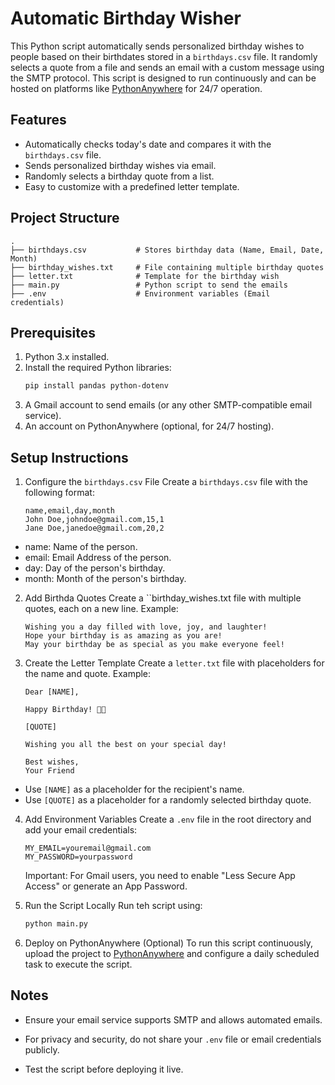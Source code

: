 # Automatic Birthday Wisher

This Python script automatically sends personalized birthday wishes to people based on their birthdates stored in a `birthdays.csv` file. It randomly selects a quote from a file and sends an email with a custom message using the SMTP protocol. This script is designed to run continuously and can be hosted on platforms like [PythonAnywhere](https://www.pythonanywhere.com/) for 24/7 operation.

## Features
- Automatically checks today's date and compares it with the `birthdays.csv` file.
- Sends personalized birthday wishes via email.
- Randomly selects a birthday quote from a list.
- Easy to customize with a predefined letter template.

## Project Structure

```plaintext
.
├── birthdays.csv           # Stores birthday data (Name, Email, Date, Month)
├── birthday_wishes.txt     # File containing multiple birthday quotes
├── letter.txt              # Template for the birthday wish
├── main.py                 # Python script to send the emails
├── .env                    # Environment variables (Email credentials)

```

## Prerequisites

1. Python 3.x installed.
2. Install the required Python libraries:
   ```bash
   pip install pandas python-dotenv
   ```
3. A Gmail account to send emails (or any other SMTP-compatible email service).
4. An account on PythonAnywhere (optional, for 24/7 hosting).

## Setup Instructions

1. Configure the ``birthdays.csv`` File
   Create a ``birthdays.csv`` file with the following format:
   ```csv
   name,email,day,month
   John Doe,johndoe@gmail.com,15,1
   Jane Doe,janedoe@gmail.com,20,2
   ```
  - name: Name of the person.
  - email: Email Address of the person.
  - day: Day of the person's birthday.
  - month: Month of the person's birthday.

2. Add Birthda Quotes
   Create a ``birthday_wishes.txt file with multiple quotes, each on a new line. Example:
   ```plaintext
   Wishing you a day filled with love, joy, and laughter!
   Hope your birthday is as amazing as you are!
   May your birthday be as special as you make everyone feel!
   ```

3. Create the Letter Template
   Create a ``letter.txt`` file with placeholders for the name and quote. Example:
   ```plaintext
   Dear [NAME],

   Happy Birthday! 🥳🎂
    
   [QUOTE]
    
   Wishing you all the best on your special day!
    
   Best wishes,  
   Your Friend
   ```
  - Use ``[NAME]`` as a placeholder for the recipient's name.
  - Use ``[QUOTE]`` as a placeholder for a randomly selected birthday quote.

4. Add Environment Variables
   Create a ``.env`` file in the root directory and add your email credentials:
   ```plaintext
   MY_EMAIL=youremail@gmail.com
   MY_PASSWORD=yourpassword
   ```

   Important:  For Gmail users, you need to enable "Less Secure App Access" or generate an App Password.

5. Run the Script Locally
   Run teh script using:
   ```bash
   python main.py
   ```

6. Deploy on PythonAnywhere (Optional)
To run this script continuously, upload the project to [PythonAnywhere](https://www.pythonanywhere.com/) and configure a daily scheduled task to execute the script.

## Notes

- Ensure your email service supports SMTP and allows automated emails.
- For privacy and security, do not share your ``.env`` file or email credentials publicly.

  
- Test the script before deploying it live.
   
